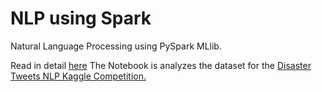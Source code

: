 # NLP using Spark

Natural Language Processing using PySpark MLlib.

Read in detail [here](https://towardsdatascience.com/natural-language-processing-with-spark-9efef3564270?source=email-5120c2f3f19-1578287067734-layerCake.autoLayerCakeWriterNotification-------------------------a007adb9_e2a0_47c2_b12c_18e4c66c1ae0&sk=90b64f9ee285b37bd7057056d37bc947)
The Notebook is analyzes the dataset for the [Disaster Tweets NLP Kaggle Competition.](https://www.kaggle.com/c/nlp-getting-started)
